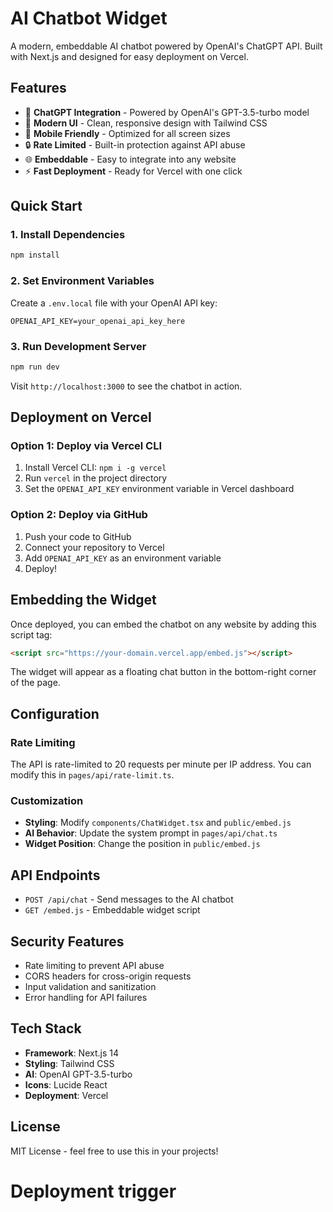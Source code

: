 # AI Chatbot Widget

A modern, embeddable AI chatbot powered by OpenAI's ChatGPT API. Built with Next.js and designed for easy deployment on Vercel.

## Features

- 🤖 **ChatGPT Integration** - Powered by OpenAI's GPT-3.5-turbo model
- 🎨 **Modern UI** - Clean, responsive design with Tailwind CSS
- 📱 **Mobile Friendly** - Optimized for all screen sizes
- 🔒 **Rate Limited** - Built-in protection against API abuse
- 🌐 **Embeddable** - Easy to integrate into any website
- ⚡ **Fast Deployment** - Ready for Vercel with one click

## Quick Start

### 1. Install Dependencies

```bash
npm install
```

### 2. Set Environment Variables

Create a `.env.local` file with your OpenAI API key:

```env
OPENAI_API_KEY=your_openai_api_key_here
```

### 3. Run Development Server

```bash
npm run dev
```

Visit `http://localhost:3000` to see the chatbot in action.

## Deployment on Vercel

### Option 1: Deploy via Vercel CLI

1. Install Vercel CLI: `npm i -g vercel`
2. Run `vercel` in the project directory
3. Set the `OPENAI_API_KEY` environment variable in Vercel dashboard

### Option 2: Deploy via GitHub

1. Push your code to GitHub
2. Connect your repository to Vercel
3. Add `OPENAI_API_KEY` as an environment variable
4. Deploy!

## Embedding the Widget

Once deployed, you can embed the chatbot on any website by adding this script tag:

```html
<script src="https://your-domain.vercel.app/embed.js"></script>
```

The widget will appear as a floating chat button in the bottom-right corner of the page.

## Configuration

### Rate Limiting

The API is rate-limited to 20 requests per minute per IP address. You can modify this in `pages/api/rate-limit.ts`.

### Customization

- **Styling**: Modify `components/ChatWidget.tsx` and `public/embed.js`
- **AI Behavior**: Update the system prompt in `pages/api/chat.ts`
- **Widget Position**: Change the position in `public/embed.js`

## API Endpoints

- `POST /api/chat` - Send messages to the AI chatbot
- `GET /embed.js` - Embeddable widget script

## Security Features

- Rate limiting to prevent API abuse
- CORS headers for cross-origin requests
- Input validation and sanitization
- Error handling for API failures

## Tech Stack

- **Framework**: Next.js 14
- **Styling**: Tailwind CSS
- **AI**: OpenAI GPT-3.5-turbo
- **Icons**: Lucide React
- **Deployment**: Vercel

## License

MIT License - feel free to use this in your projects!
# Deployment trigger
